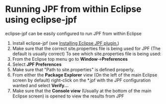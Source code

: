 # Running JPF from within Eclipse using eclipse-jpf #

eclipse-jpf can be easily configured to run JPF from within Eclipse

 1. Install eclipse-jpf (see [Installing Eclipse JPF plugin.](Eclipse-Plugin))
 2. Make sure that the correct site.properties file is being used for JPF (The default is usually correct)
   To see which site.properties file is being used:
   3. From the Eclipse top menu go to **Window**->**Preferences**
   4. Select **JPF Preferences**
   5. Make sure that "Path to site.properties" is defined properly.
 6. From either the **Package Explorer** view (On the left of the main Eclipse screen by default) right-click on the *.jpf with the JPF configuration wanted and select **Verify...**
 7. Make sure that the **Console view** (Usually at the bottom of the main Eclipse screen) is opened to view the results from JPF
